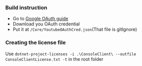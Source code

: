 

### Build instruction
* Go to [Google OAuth guide](https://developers.google.com/youtube/v3/guides/auth/installed-apps)
* Download you OAuth credential
* Put it at ```/Core/YoutubeOAuthCred.json```(That file is gitIgnore)


### Creating the license file
Use ```dotnet-project-licenses -i .\ConsoleClient\ --outfile ConsoleClientLicense.txt -t```
in the root folder